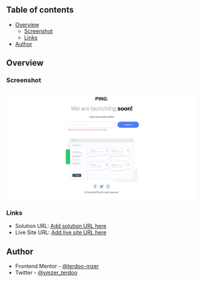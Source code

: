 ## Table of contents

- [Overview](#overview)
  - [Screenshot](#screenshot)
  - [Links](#links)
- [Author](#author)


## Overview

### Screenshot

![](./images/screenshot.png)

### Links

- Solution URL: [Add solution URL here](https://your-solution-url.com)
- Live Site URL: [Add live site URL here](https://your-live-site-url.com)

## Author

- Frontend Mentor - [@terdoo-mzer](https://www.frontendmentor.io/profile/terdoo-mzer)
- Twitter - [@ymzer_terdoo](https://www.twitter.com/mzer_terdoo)
